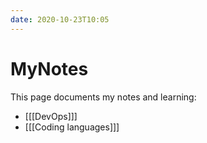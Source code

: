 ```yaml
---
date: 2020-10-23T10:05
---
```


# MyNotes

This page documents my notes and learning:

* [[[DevOps]]]
* [[[Coding languages]]]

